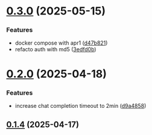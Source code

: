 # [0.3.0](https://github.com/kinorai/prompt-keeper/compare/v0.2.0...v0.3.0) (2025-05-15)


### Features

* docker compose with apr1 ([d47b821](https://github.com/kinorai/prompt-keeper/commit/d47b8218635e352c32e717e2c4c4e40585402b9d))
* refacto auth with md5 ([3edfd0b](https://github.com/kinorai/prompt-keeper/commit/3edfd0b09197b1bf10f8200f0f21ce0f00ab35b1))



# [0.2.0](https://github.com/kinorai/prompt-keeper/compare/v0.1.4...v0.2.0) (2025-04-18)


### Features

* increase chat completion timeout to 2min ([d9a4858](https://github.com/kinorai/prompt-keeper/commit/d9a4858c21b0fe98d4577f216bee485229932df0))



## [0.1.4](https://github.com/kinorai/prompt-keeper/compare/v0.1.3...v0.1.4) (2025-04-17)



